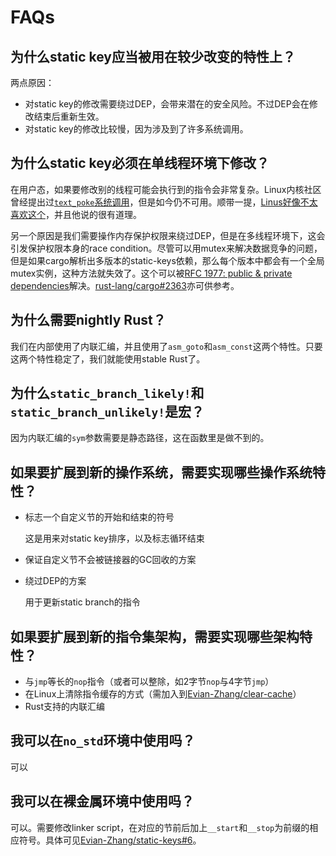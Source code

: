 # FAQs

## 为什么static key应当被用在较少改变的特性上？

两点原因：

* 对static key的修改需要绕过DEP，会带来潜在的安全风险。不过DEP会在修改结束后重新生效。
* 对static key的修改比较慢，因为涉及到了许多系统调用。

## 为什么static key必须在单线程环境下修改？

在用户态，如果要修改别的线程可能会执行到的指令会非常复杂。Linux内核社区曾经提出过[`text_poke`系统调用](https://lwn.net/Articles/574309/)，但是如今仍不可用。顺带一提，[Linus好像不太喜欢这个](https://lore.kernel.org/lkml/CA+55aFzr9ZKcGfT_Q31T9_vuCcmWxGCh0wixuZqt7VhjxxYU9g@mail.gmail.com/)，并且他说的很有道理。

另一个原因是我们需要操作内存保护权限来绕过DEP，但是在多线程环境下，这会引发保护权限本身的race condition。尽管可以用mutex来解决数据竞争的问题，但是如果cargo解析出多版本的static-keys依赖，那么每个版本中都会有一个全局mutex实例，这种方法就失效了。这个可以被[RFC 1977: public & private dependencies](https://github.com/rust-lang/rust/issues/44663)解决。[rust-lang/cargo#2363](https://github.com/rust-lang/cargo/issues/2363)亦可供参考。

## 为什么需要nightly Rust？

我们在内部使用了内联汇编，并且使用了`asm_goto`和`asm_const`这两个特性。只要这两个特性稳定了，我们就能使用stable Rust了。

## 为什么`static_branch_likely!`和`static_branch_unlikely!`是宏？

因为内联汇编的`sym`参数需要是静态路径，这在函数里是做不到的。

## 如果要扩展到新的操作系统，需要实现哪些操作系统特性？

* 标志一个自定义节的开始和结束的符号

    这是用来对static key排序，以及标志循环结束
* 保证自定义节不会被链接器的GC回收的方案
* 绕过DEP的方案

    用于更新static branch的指令
## 如果要扩展到新的指令集架构，需要实现哪些架构特性？

* 与`jmp`等长的`nop`指令（或者可以整除，如2字节`nop`与4字节`jmp`）
* 在Linux上清除指令缓存的方式（需加入到[Evian-Zhang/clear-cache](https://github.com/Evian-Zhang/clear-cache)）
* Rust支持的内联汇编

## 我可以在`no_std`环境中使用吗？

可以

## 我可以在裸金属环境中使用吗？

可以。需要修改linker script，在对应的节前后加上`__start`和`__stop`为前缀的相应符号。具体可见[Evian-Zhang/static-keys#6](https://github.com/Evian-Zhang/static-keys/pull/6)。
